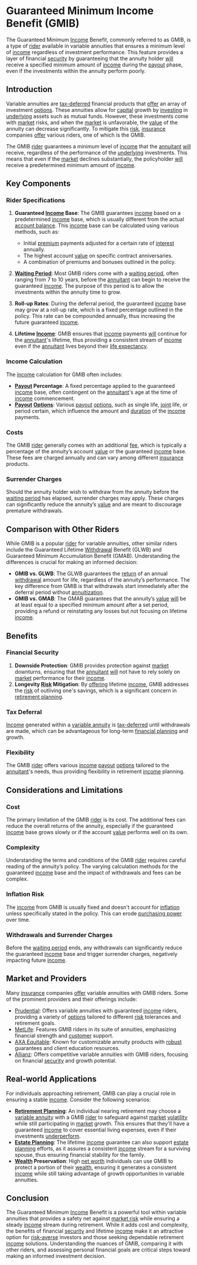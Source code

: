 # Guaranteed Minimum Income Benefit (GMIB)

The Guaranteed Minimum [Income](../i/income.md) Benefit, commonly referred to as GMIB, is a type of [rider](../r/rider.md) available in variable annuities that ensures a minimum level of [income](../i/income.md) regardless of investment performance. This feature provides a layer of financial [security](../s/security.md) by guaranteeing that the annuity holder [will](../w/will.md) receive a specified minimum amount of [income](../i/income.md) during the [payout](../p/payout.md) phase, even if the investments within the annuity perform poorly.

## Introduction

Variable annuities are [tax-deferred](../t/tax_deferred.md) financial products that [offer](../o/offer.md) an array of investment [options](../o/options.md). These annuities allow for [capital](../c/capital.md) growth by [investing](../i/investing.md) in [underlying](../u/underlying.md) assets such as mutual funds. However, these investments come with [market](../m/market.md) risks, and when the [market](../m/market.md) is unfavorable, the [value](../v/value.md) of the annuity can decrease significantly. To mitigate this [risk](../r/risk.md), [insurance](../i/insurance.md) companies [offer](../o/offer.md) various riders, one of which is the GMIB.

The GMIB [rider](../r/rider.md) guarantees a minimum level of [income](../i/income.md) that the [annuitant](../a/annuitant.md) [will](../w/will.md) receive, regardless of the performance of the [underlying](../u/underlying.md) investments. This means that even if the [market](../m/market.md) declines substantially, the policyholder [will](../w/will.md) receive a predetermined minimum amount of [income](../i/income.md).

## Key Components

### Rider Specifications

1. **Guaranteed [Income](../i/income.md) Base**: The GMIB guarantees [income](../i/income.md) based on a predetermined [income](../i/income.md) base, which is usually different from the actual [account balance](../a/account_balance.md). This [income](../i/income.md) base can be calculated using various methods, such as:
   - Initial [premium](../p/premium.md) payments adjusted for a certain rate of [interest](../i/interest.md) annually.
   - The highest account [value](../v/value.md) on specific contract anniversaries.
   - A combination of premiums and bonuses outlined in the policy.

2. **[Waiting Period](../w/waiting_period.md)**: Most GMIB riders come with a [waiting period](../w/waiting_period.md), often ranging from 7 to 10 years, before the [annuitant](../a/annuitant.md) can begin to receive the guaranteed [income](../i/income.md). The purpose of this period is to allow the investments within the annuity time to grow.

3. **Roll-up Rates**: During the deferral period, the guaranteed [income](../i/income.md) base may grow at a roll-up rate, which is a fixed percentage outlined in the policy. This rate can be compounded annually, thus increasing the future guaranteed [income](../i/income.md).

4. **Lifetime [Income](../i/income.md)**: GMIB ensures that [income](../i/income.md) payments [will](../w/will.md) continue for the [annuitant](../a/annuitant.md)'s lifetime, thus providing a consistent stream of [income](../i/income.md) even if the [annuitant](../a/annuitant.md) lives beyond their [life expectancy](../l/life_expectancy.md).

### Income Calculation

The [income](../i/income.md) calculation for GMIB often includes:
- **[Payout](../p/payout.md) Percentage**: A fixed percentage applied to the guaranteed [income](../i/income.md) base, often contingent on the [annuitant](../a/annuitant.md)'s age at the time of [income](../i/income.md) commencement.
- **[Payout](../p/payout.md) [Options](../o/options.md)**: Various [payout](../p/payout.md) [options](../o/options.md), such as single life, [joint](../j/joint.md) life, or period certain, which influence the amount and [duration](../d/duration.md) of the [income](../i/income.md) payments.

### Costs

The GMIB [rider](../r/rider.md) generally comes with an additional [fee](../f/fee.md), which is typically a percentage of the annuity’s account [value](../v/value.md) or the guaranteed [income](../i/income.md) base. These fees are charged annually and can vary among different [insurance](../i/insurance.md) products.

### Surrender Charges

Should the annuity holder wish to withdraw from the annuity before the [waiting period](../w/waiting_period.md) has elapsed, surrender charges may apply. These charges can significantly reduce the annuity’s [value](../v/value.md) and are meant to discourage premature withdrawals.

## Comparison with Other Riders

While GMIB is a popular [rider](../r/rider.md) for variable annuities, other similar riders include the Guaranteed Lifetime [Withdrawal](../w/withdrawal.md) Benefit (GLWB) and Guaranteed Minimum Accumulation Benefit (GMAB). Understanding the differences is crucial for making an informed decision:

- **GMIB vs. GLWB**: The GLWB guarantees the [return](../r/return.md) of an annual [withdrawal](../w/withdrawal.md) amount for life, regardless of the annuity’s performance. The key difference from GMIB is that withdrawals start immediately after the deferral period without [annuitization](../a/annuitization.md).
- **GMIB vs. GMAB**: The GMAB guarantees that the annuity’s [value](../v/value.md) [will](../w/will.md) be at least equal to a specified minimum amount after a set period, providing a refund or reinstating any losses but not focusing on lifetime [income](../i/income.md).

## Benefits

### Financial Security

1. **Downside Protection**: GMIB provides protection against [market](../m/market.md) downturns, ensuring that the [annuitant](../a/annuitant.md) [will](../w/will.md) not have to rely solely on [market](../m/market.md) performance for their [income](../i/income.md).
2. **Longevity [Risk](../r/risk.md) Mitigation**: By [offering](../o/offering.md) lifetime [income](../i/income.md), GMIB addresses the [risk](../r/risk.md) of outliving one's savings, which is a significant concern in [retirement planning](../r/retirement_planning.md).

### Tax Deferral

[Income](../i/income.md) generated within a [variable annuity](../v/variable_annuity.md) is [tax-deferred](../t/tax_deferred.md) until withdrawals are made, which can be advantageous for long-term [financial planning](../f/financial_planning.md) and growth.

### Flexibility

The GMIB [rider](../r/rider.md) offers various [income](../i/income.md) [payout](../p/payout.md) [options](../o/options.md) tailored to the [annuitant](../a/annuitant.md)'s needs, thus providing flexibility in retirement [income](../i/income.md) planning.

## Considerations and Limitations

### Cost

The primary limitation of the GMIB [rider](../r/rider.md) is its cost. The additional fees can reduce the overall returns of the annuity, especially if the guaranteed [income](../i/income.md) base grows slowly or if the account [value](../v/value.md) performs well on its own.

### Complexity

Understanding the terms and conditions of the GMIB [rider](../r/rider.md) requires careful reading of the annuity’s policy. The varying calculation methods for the guaranteed [income](../i/income.md) base and the impact of withdrawals and fees can be complex.

### Inflation Risk

The [income](../i/income.md) from GMIB is usually fixed and doesn't account for [inflation](../i/inflation.md) unless specifically stated in the policy. This can erode [purchasing power](../p/purchasing_power.md) over time.

### Withdrawals and Surrender Charges

Before the [waiting period](../w/waiting_period.md) ends, any withdrawals can significantly reduce the guaranteed [income](../i/income.md) base and trigger surrender charges, negatively impacting future [income](../i/income.md).

## Market and Providers

Many [insurance](../i/insurance.md) companies [offer](../o/offer.md) variable annuities with GMIB riders. Some of the prominent providers and their offerings include:

- [Prudential](https://www.prudential.com/): Offers variable annuities with guaranteed [income](../i/income.md) riders, providing a variety of [options](../o/options.md) tailored to different [risk](../r/risk.md) tolerances and retirement goals.
- [MetLife](https://www.metlife.com/): Features GMIB riders in its suite of annuities, emphasizing financial strength and [customer](../c/customer.md) support.
- [AXA Equitable](https://www.equitable.com/): Known for customizable annuity products with [robust](../r/robust.md) guarantees and client education resources.
- [Allianz](https://www.allianzlife.com/): Offers competitive variable annuities with GMIB riders, focusing on financial [security](../s/security.md) and growth potential.

## Real-world Applications

For individuals approaching retirement, GMIB can play a crucial role in ensuring a stable [income](../i/income.md). Consider the following scenarios:

- **[Retirement Planning](../r/retirement_planning.md)**: An individual nearing retirement may choose a [variable annuity](../v/variable_annuity.md) with a GMIB [rider](../r/rider.md) to safeguard against [market](../m/market.md) [volatility](../v/volatility.md) while still participating in [market](../m/market.md) growth. This ensures that they'll have a guaranteed [income](../i/income.md) to cover essential living expenses, even if their investments [underperform](../u/underperform.md).
- **[Estate Planning](../e/estate_planning.md)**: The lifetime [income](../i/income.md) guarantee can also support [estate planning](../e/estate_planning.md) efforts, as it assures a consistent [income](../i/income.md) stream for a surviving spouse, thus ensuring financial stability for the family.
- **[Wealth](../w/wealth.md) Preservation**: High [net worth](../n/net_worth.md) individuals can use GMIB to protect a portion of their [wealth](../w/wealth.md), ensuring it generates a consistent [income](../i/income.md) while still taking advantage of growth opportunities in variable annuities.

## Conclusion

The Guaranteed Minimum [Income](../i/income.md) Benefit is a powerful tool within variable annuities that provides a safety net against [market risk](../m/market_risk.md) while ensuring a steady [income](../i/income.md) stream during retirement. While it adds cost and complexity, the benefits of financial [security](../s/security.md) and lifetime [income](../i/income.md) make it an attractive option for [risk-averse](../r/risk-averse.md) investors and those seeking dependable retirement [income](../i/income.md) solutions. Understanding the nuances of GMIB, comparing it with other riders, and assessing personal financial goals are critical steps toward making an informed investment decision.